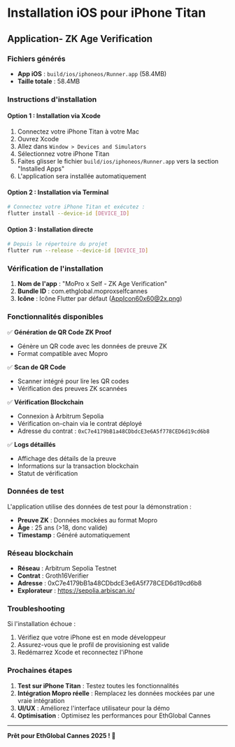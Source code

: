 # Installation iOS pour iPhone Titan

## Application- ZK Age Verification

### Fichiers générés
- **App iOS** : `build/ios/iphoneos/Runner.app` (58.4MB)
- **Taille totale** : 58.4MB

### Instructions d'installation

#### Option 1 : Installation via Xcode
1. Connectez votre iPhone Titan à votre Mac
2. Ouvrez Xcode
3. Allez dans `Window > Devices and Simulators`
4. Sélectionnez votre iPhone Titan
5. Faites glisser le fichier `build/ios/iphoneos/Runner.app` vers la section "Installed Apps"
6. L'application sera installée automatiquement

#### Option 2 : Installation via Terminal
```bash
# Connectez votre iPhone Titan et exécutez :
flutter install --device-id [DEVICE_ID]
```

#### Option 3 : Installation directe
```bash
# Depuis le répertoire du projet
flutter run --release --device-id [DEVICE_ID]
```

### Vérification de l'installation

1. **Nom de l'app** : "MoPro x Self - ZK Age Verification"
2. **Bundle ID** : com.ethglobal.moproxselfcannes
3. **Icône** : Icône Flutter par défaut (AppIcon60x60@2x.png)

### Fonctionnalités disponibles

✅ **Génération de QR Code ZK Proof**
- Génère un QR code avec les données de preuve ZK
- Format compatible avec Mopro

✅ **Scan de QR Code**
- Scanner intégré pour lire les QR codes
- Vérification des preuves ZK scannées

✅ **Vérification Blockchain**
- Connexion à Arbitrum Sepolia
- Vérification on-chain via le contrat déployé
- Adresse du contrat : `0xC7e4179bB1a48CDbdcE3e6A5f778CED6d19cd6b8`

✅ **Logs détaillés**
- Affichage des détails de la preuve
- Informations sur la transaction blockchain
- Statut de vérification

### Données de test

L'application utilise des données de test pour la démonstration :
- **Preuve ZK** : Données mockées au format Mopro
- **Âge** : 25 ans (>18, donc valide)
- **Timestamp** : Généré automatiquement

### Réseau blockchain

- **Réseau** : Arbitrum Sepolia Testnet
- **Contrat** : Groth16Verifier
- **Adresse** : 0xC7e4179bB1a48CDbdcE3e6A5f778CED6d19cd6b8
- **Explorateur** : https://sepolia.arbiscan.io/

### Troubleshooting

Si l'installation échoue :
1. Vérifiez que votre iPhone est en mode développeur
2. Assurez-vous que le profil de provisioning est valide
3. Redémarrez Xcode et reconnectez l'iPhone

### Prochaines étapes

1. **Test sur iPhone Titan** : Testez toutes les fonctionnalités
2. **Intégration Mopro réelle** : Remplacez les données mockées par une vraie intégration
3. **UI/UX** : Améliorez l'interface utilisateur pour la démo
4. **Optimisation** : Optimisez les performances pour EthGlobal Cannes

---

**Prêt pour EthGlobal Cannes 2025 ! 🚀**
